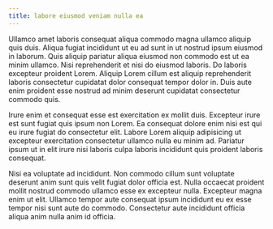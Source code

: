 ```yaml
---
title: labore eiusmod veniam nulla ea
---
```


Ullamco amet laboris consequat aliqua commodo magna ullamco aliquip quis duis. Aliqua fugiat incididunt ut eu ad sunt in ut nostrud ipsum eiusmod in laborum. Quis aliquip pariatur aliqua eiusmod non commodo est ut ea minim ullamco. Nisi reprehenderit et nisi do eiusmod laboris. Do laboris excepteur proident Lorem. Aliquip Lorem cillum est aliquip reprehenderit laboris consectetur cupidatat dolor consequat tempor dolor in. Duis aute enim proident esse nostrud ad minim deserunt cupidatat consectetur commodo quis.

Irure enim et consequat esse est exercitation ex mollit duis. Excepteur irure est sunt fugiat quis ipsum non Lorem. Ea consequat dolore enim nisi est qui eu irure fugiat do consectetur elit. Labore Lorem aliquip adipisicing ut excepteur exercitation consectetur ullamco nulla eu minim ad. Pariatur ipsum ut in elit irure nisi laboris culpa laboris incididunt quis proident laboris consequat.

Nisi ea voluptate ad incididunt. Non commodo cillum sunt voluptate deserunt anim sunt quis velit fugiat dolor officia est. Nulla occaecat proident mollit nostrud commodo ullamco esse ex excepteur nulla. Excepteur magna enim ut elit. Ullamco tempor aute consequat ipsum incididunt eu ex esse tempor nisi sunt aute do commodo. Consectetur aute incididunt officia aliqua anim nulla anim id officia.